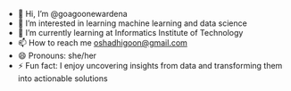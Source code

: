 - 👋 Hi, I’m @goagoonewardena
- 👀 I’m interested in learning machine learning and data science
- 🌱 I’m currently learning at Informatics Institute of Technology
- 📫 How to reach me oshadhigoon@gmail.com
- 😄 Pronouns: she/her
- ⚡ Fun fact: I enjoy uncovering insights from data and transforming them into actionable solutions


